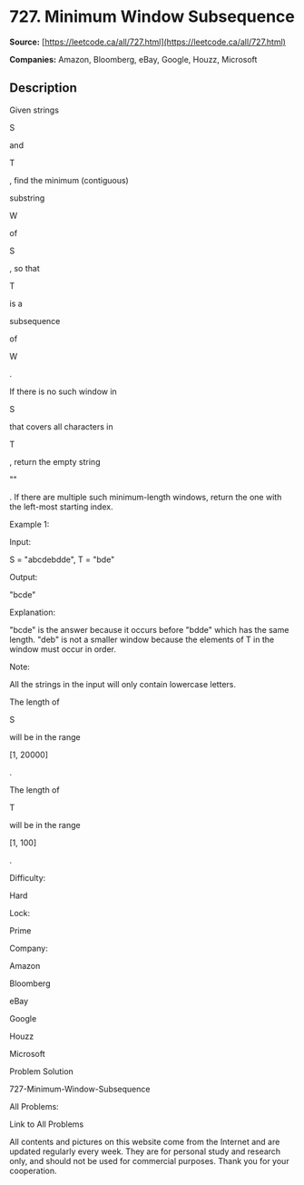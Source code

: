 # 727. Minimum Window Subsequence

**Source:** [https://leetcode.ca/all/727.html](https://leetcode.ca/all/727.html)

**Companies:** Amazon, Bloomberg, eBay, Google, Houzz, Microsoft

## Description

Given strings

S

and

T

, find the minimum (contiguous)

substring

W

of

S

, so that

T

is a

subsequence

of

W

.

If there is no such window in

S

that covers all characters in

T

,
        return the empty string

""

. If there are multiple such minimum-length
        windows, return the one with the left-most starting index.

Example 1:

Input:

S = "abcdebdde", T = "bde"

Output:

"bcde"

Explanation:

"bcde" is the answer because it occurs before "bdde" which has the same length.
"deb" is not a smaller window because the elements of T in the window must occur in order.

Note:

All the strings in the input will only contain lowercase letters.

The length of

S

will be in the range

[1, 20000]

.

The length of

T

will be in the range

[1, 100]

.

Difficulty:

Hard

Lock:

Prime

Company:

Amazon

Bloomberg

eBay

Google

Houzz

Microsoft

Problem Solution

727-Minimum-Window-Subsequence

All Problems:

Link to All Problems

All contents and pictures on this website come from the Internet and are updated regularly every week. They are for personal study and research only, and should not be used for commercial purposes. Thank you for your cooperation.


